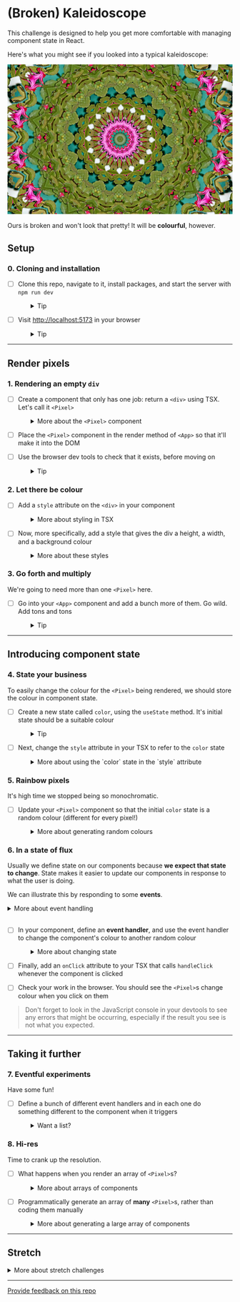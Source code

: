 # (Broken) Kaleidoscope

This challenge is designed to help you get more comfortable with managing component state in React.

Here's what you might see if you looked into a typical kaleidoscope:

![Abstract concentric patterns of pink, white, and predominantly green](./_images/kaleidoscope.jpg)

Ours is broken and won't look that pretty! It will be **colourful**, however.

## Setup

### 0. Cloning and installation

- [ ] Clone this repo, navigate to it, install packages, and start the server with `npm run dev`
  <details style="padding-left: 2em">
    <summary>Tip</summary>

  ```sh
  cd broken-kaleidoscope
  npm i
  npm run dev
  ```

  </details>

- [ ] Visit [http://localhost:5173](http://localhost:5173) in your browser
  <details style="padding-left: 2em">
    <summary>Tip</summary>

  You'll see 'React development has begun!', just to confirm everything is working.
  </details>

---

## Render pixels

### 1. Rendering an empty `div`

- [ ] Create a component that only has one job: return a `<div>` using TSX. Let's call it `<Pixel>`
  <details style="padding-left: 2em">
    <summary>More about the <code>&lt;Pixel&gt;</code> component</summary>

  Leave the `<div>` empty. You won't be able to see anything yet. You can call the component whatever you like. We like `<Pixel />` because it evokes the idea of a small colourful square, and that's what we're going to be working with: lots of colourful squares!

- [ ] Place the `<Pixel>` component in the render method of `<App>` so that it'll make it into the DOM
- [ ] Use the browser dev tools to check that it exists, before moving on
  <details style="padding-left: 2em">
    <summary>Tip</summary>

  You won't be able to see it yet, but you'll be able to check if it has been rendered using the inspect feature of your browser's development tools.

  In the dev tools, it will look like this:

  ```html
  <div id="app">
    <div></div>
  </div>
  ```

  </details>

### 2. Let there be colour

- [ ] Add a `style` attribute on the `<div>` in your component
  <details style="padding-left: 2em">
    <summary>More about styling in TSX</summary>

  We need to see our component. For today, we'll make it visible by using the `style` TSX attribute. This directly corresponds to the `style` attribute on HTML elements, but instead of pure CSS syntax we use a JavaScript object. Here's an example:

  ```tsx
  <div
    style={{
      fontFamily: 'Times New Roman',
    }}
  />
  ```

  Notice three things about this sample:

  - the _first_ set of curly braces indicates that we are using a JavaScript value in TSX
  - the _second_ set of curly braces indicates an ordinary JavaScript object literal
  - instead of `font-family`, we use camelcase (`fontFamily`)

  Depending on what you passed to the `style` attribute, you may or may not see a change to the div in the browser, but you should see the style attribute when you inspect it.
  </details>

- [ ] Now, more specifically, add a style that gives the div a height, a width, and a background colour
  <details style="padding-left: 2em">
    <summary>More about these styles</summary>

  The height and width are necessary so that we can _see_ the element when it's rendered to the DOM. The colour could be anything you like... use the HTML built-in colours like 'cornflowerblue', for example.

  If you happened to choose that colour, here's what you'd see:

  ![A single cornflower blue square at the top of an otherwise empty white field](./_images/stage1.jpg)

  Pretty exciting! Or not. But it gets better...
  </details>

### 3. Go forth and multiply

We're going to need more than one `<Pixel>` here.

- [ ] Go into your `<App>` component and add a bunch more of them. Go wild. Add tons and tons
  <details style="padding-left: 2em">
    <summary>Tip</summary>

  You'll end up with something like this:

  ![A series of cornflower blue squares aligned to the left of the browser window](./_images/stage2.jpg)

  Oooooo... k? There sure are a lot of components, but it's kind of hard to distinguish between them. Let's fix that.
  </details>

---

## Introducing component state

### 4. State your business

To easily change the colour for the `<Pixel>` being rendered, we should store the colour in component state.

- [ ] Create a new state called `color`, using the `useState` method. It's initial state should be a suitable colour
  <details style="padding-left: 2em">
    <summary>Tip</summary>

  To review how `useState` is implemented, [see the React docs](https://beta.reactjs.org/reference/react/useState#usestate). The example there sets the initial state to `23`, but ours will be a string.
  </details>

- [ ] Next, change the `style` attribute in your TSX to refer to the `color` state
  <details style="padding-left: 2em">
    <summary>More about using the `color` state in the `style` attribute</summary>
    ```tsx
    <div style={{
        height: '100px',
        width: '100px',
        backgroundColor: color
      }}
    />
    ```

  When you're done, there should be no change in the rendered output in your browser: it should work the same whether or not you have the color in state or in the TSX.

  What you've done is make the `colour` for the `<Pixel>` a _reactive_ variable. We can now change it any way we'd like using the `setColour` function.
  </details>

### 5. Rainbow pixels

It's high time we stopped being so monochromatic.

- [ ] Update your `<Pixel>` component so that the initial `color` state is a random colour (different for every pixel!)
  <details style="padding-left: 2em">
    <summary>More about generating random colours</summary>
    
    There a number of examples on how to do this out there (try a search on 'random hex color') but the one we like is this (adapted from [this Stack Overflow comment](https://stackoverflow.com/questions/1484506/random-color-generator#comment81414569_5365036)):

  ```js
  const getRandomColor = () =>
    `#${Math.floor(Math.random() * 0x1000000)
      .toString(16)
      .padStart(6, '0')}`
  ```

  Edit the initial state for `colour` so that it uses the above code to generate a random hex colour (rather than a string like 'cornflowerblue' or 'red').

  When you refresh the page, what you're aiming for is something like this:

  ![A grid of multicoloured squares with no particular rhyme or reason](./_images/stage3.jpg)

  That's more like it!

  > **Don't get bogged down in exactly how this random hex colour generator works!** It's no different to including a Node library in your program, like `fs` or `knex`: you don't need to understand all the code it contains in order to use it. It's a good instinct to understand the code you put in your program, but we're giving you express permission to copy/paste this one. You can also try it out in the Node REPL (with `console.log()`) to see it in action.

  </details>

### 6. In a state of flux

Usually we define state on our components because **we expect that state to change**. State makes it easier to update our components in response to what the user is doing.

We can illustrate this by responding to some **events**.

<details>
  <summary>More about event handling</summary>

Here's how it'll go:

1. user triggers an event (say by clicking the mouse on one of our components)
2. our **event handler** function is called
3. we update the component's state which in turn changes its appearance in some way
</details>
<br />

- [ ] In your component, define an **event handler**, and use the event handler to change the component's colour to another random colour
  <details style="padding-left: 2em">
    <summary>More about changing state</summary>

  It will look like this:

  ```ts
  const handleClick = (event: UIEvent) => {
    setColour(/* ... new colour here ... */)
  }
  ```

  </details>

- [ ] Finally, add an `onClick` attribute to your TSX that calls `handleClick` whenever the component is clicked
- [ ] Check your work in the browser. You should see the `<Pixel>`s change colour when you click on them

> Don't forget to look in the JavaScript console in your devtools to see any errors that might be occurring, especially if the result you see is not what you expected.

---

## Taking it further

### 7. Eventful experiments

Have some fun!

- [ ] Define a bunch of different event handlers and in each one do something different to the component when it triggers
  <details style="padding-left: 2em">
    <summary>Want a list?</summary>
    
    Try:

  - **onMouseEnter**: turn the components green as you pass the mouse over them
  - **onDoubleClick**: turn the components white
  - **onDragEnter**: turn the components yellow as you click and drag through them

  </details>

### 8. Hi-res

Time to crank up the resolution.

- [ ] What happens when you render an array of `<Pixel>`s?
  <details style="padding-left: 2em">
    <summary>More about arrays of components</summary>
    
    React is capable of handling plenty of components on the screen at once, so let's test it out a bit. Back in your `<App>` component, instead of manually pasting in `<Pixel>`s like this:

  ```js
  return (
    <div>
      <Pixel />
      <Pixel />
      <Pixel />
    </div>
  )
  ```

  try returning an **array** of components, like this (note the absence of a wrapping div):

  ```js
  return [<Pixel />, <Pixel />, <Pixel />]
  ```

  </details>

- [ ] Programmatically generate an array of **many** `<Pixel>`s, rather than coding them manually
  <details style="padding-left: 2em">
    <summary>More about generating a large array of components</summary>

  Ok, so if we can return an array of components, presumably we can automatically generate an array full of `<Pixel>`s and return that. Create an array containing 100,000 copies of `<Pixel>`. Turn the width and height of the component down to, say, 3 so you'll be able to fit them on the screen!

  > Hint: look up the MDN documentation for [the `Array.from()` syntax](https://developer.mozilla.org/en-US/docs/Web/JavaScript/Reference/Global_Objects/Array/from#Using_arrow_functions_and_Array.from), especially the syntax with `{ length: ... }` specified. You can also use an ordinary `for` loop.

  You should see something that looks a bit like this:

  ![A grid of many many tiny squares of randomised colour, giving the overall effect of colourful static](./_images/stage4.jpg)

  Depending on your computer, you may find that takes several seconds (sometimes 10 or 15) to render. We're pushing React to the limit by rendering so many components at once! If 100,000 components doesn't fill your browser screen, try 200,000! You can also turn the pixel size down to 1 just to see what'll happen, but be warned you'll need a _lot_ of components to come close to filling the browser. Don't blame us if your browser stops responding...
  </details>

---

## Stretch

<details>
  <summary>More about stretch challenges</summary>

Turn the components black as you right-click on them (hint: checkout `event.preventDefault()` and `onContextMenu`). This may require that you import the `React.MouseEvent` type from react (read about more event types on this handy [TypeScript cheatsheet](https://react-typescript-cheatsheet.netlify.app/docs/basic/getting-started/forms_and_events/#list-of-event-types)).

Reduce the number of components rendered to something reasonable (500-1000) and try changing their colour on a timer every two seconds or so (hint: check out `useEffect` and `setInterval` vs `setTimeout`)

</details>

---

[Provide feedback on this repo](https://docs.google.com/forms/d/e/1FAIpQLSfw4FGdWkLwMLlUaNQ8FtP2CTJdGDUv6Xoxrh19zIrJSkvT4Q/viewform?usp=pp_url&entry.1958421517=broken-kaleidoscope)
